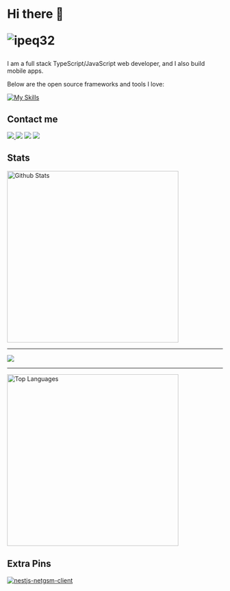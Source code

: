 <!--örnek aldığım github adresi https://github.com/ShinChven-->
<h1 align="start">Hi there 👋<p align="left"> <img src="https://komarev.com/ghpvc/?username=ipeq32&label=Profile%20views&color=0e75b6&style=flat" alt="ipeq32" /> </p></h1>



I am a full stack TypeScript/JavaScript web developer, and I also build mobile apps.

Below are the open source frameworks and tools I love:

<!--https://skillicons.dev-->
[![My Skills](https://skillicons.dev/icons?i=nodejs,express,js,ts,react,html,css,vite,redux,webpack,materialui,bootstrap,electron,androidstudio,java,angular,spring,python,mysql,sqlite,redis,md,git,gitlab,docker,linux,nginx,vscode,apollo,arduino,atom,aws,azure,bootstrap,cs,cloudflare,codepen,discord,django,figma,firebase,graphql,go,kubernetes,linux,mongodb,nestjs,nextjs,postgres,postman,prisma,rabbitmq,redis,tailwind,xd)](#)

## Contact me
<p align="start">
  <a href="mailto:tunahan@rubiklabs.com?subject=[GitHub]%20%20%F0%9F%94%A5%20Hello%20Tuna&body=Hello%20Tuna%2C%0A%0AI%20am%20contacting%20you%20via%20the%20link%20on%20github.%0A">
    <img src="https://img.shields.io/badge/e‑mail-D14836.svg?style=for-the-badge&logo=GMail&logoColor=white"/>
  </a>
  <a href="https://instagram.com/tnhnipek"><img src="https://img.shields.io/badge/instagram-E4405F.svg?style=for-the-badge&logo=instagram&logoColor=white"/></a>
  <a href="https://linkedin.com/in/tunahan-ipek-3389bb20b"><img src="https://img.shields.io/badge/linkedin-0077B5.svg?style=for-the-badge&logo=linkedin&logoColor=white"/></a>
  <a href="https://twitter.com/ipeq32"><img src="https://img.shields.io/badge/twitter-1DA1F2.svg?style=for-the-badge&logo=twitter&logoColor=white"/></a>
</p>

## Stats

<a href="https://github.com/ipeq32/">
    <img width="400" src="https://github-readme-stats.vercel.app/api?username=ipeq32&show_icons=true&theme=jolly" alt="Github Stats" />
</a>
<hr/>
<a href="http://www.github.com/ipeq32"><img src="https://github-readme-streak-stats.herokuapp.com/?user=ipeq32&stroke=ffffff&background=1c1917&ring=0891b2&fire=0891b2&currStreakNum=ffffff&currStreakLabel=0891b2&sideNums=ffffff&sideLabels=ffffff&dates=ffffff&hide_border=true" /></a>
<hr/>
<a href="https://github.com/ipeq32/">
    <img width="400" src="https://github-readme-stats.vercel.app/api/top-langs/?username=ipeq32&theme=shades-of-purple&layout=compact" alt="Top Languages" />
</a>

## Extra Pins

[![nestjs-netgsm-client](https://github-readme-stats.vercel.app/api/pin/?username=ipeq32&repo=nestjs-netgsm-client&theme=jolly)](https://github.com/ipeq32/nestjs-netgsm-client)
